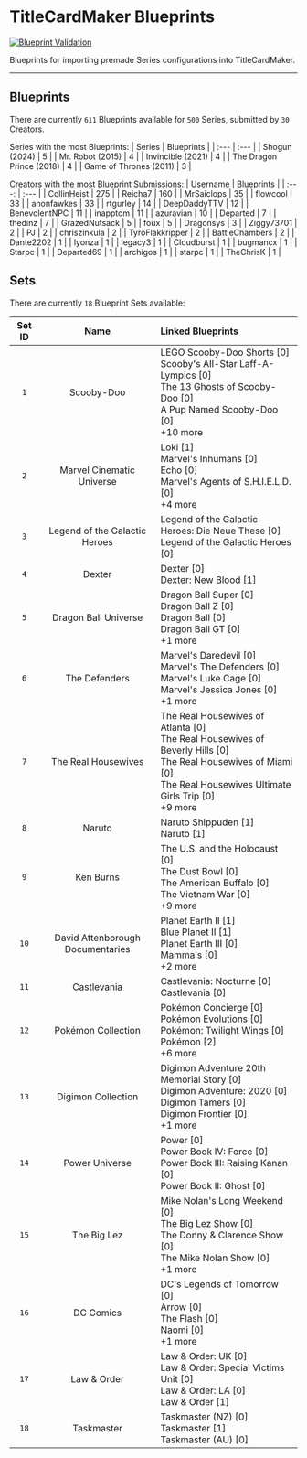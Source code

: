 # TitleCardMaker Blueprints
[![Blueprint Validation](https://github.com/TitleCardMaker/Blueprints/actions/workflows/pytest.yml/badge.svg?branch=master)](https://github.com/TitleCardMaker/Blueprints/actions/workflows/pytest.yml)

Blueprints for importing premade Series configurations into TitleCardMaker.

---

## Blueprints

There are currently `611` Blueprints available for `500` Series, submitted by `30` Creators.

Series with the most Blueprints:
| Series | Blueprints |
| :--- | :--- |
| Shogun (2024) | 5 |
| Mr. Robot (2015) | 4 |
| Invincible (2021) | 4 |
| The Dragon Prince (2018) | 4 |
| Game of Thrones (2011) | 3 |

Creators with the most Blueprint Submissions:
| Username | Blueprints |
| :---: | :--- |
| CollinHeist | 275 |
| Reicha7 | 160 |
| MrSaiclops | 35 |
| flowcool | 33 |
| anonfawkes | 33 |
| rtgurley | 14 |
| DeepDaddyTTV | 12 |
| BenevolentNPC | 11 |
| inapptom | 11 |
| azuravian | 10 |
| Departed | 7 |
| thedinz | 7 |
| GrazedNutsack | 5 |
| foux | 5 |
| Dragonsys | 3 |
| Ziggy73701 | 2 |
| PJ | 2 |
| chriszinkula | 2 |
| TyroFlakkripper | 2 |
| BattleChambers | 2 |
| Dante2202 | 1 |
| lyonza | 1 |
| legacy3 | 1 |
| Cloudburst | 1 |
| bugmancx | 1 |
| Starpc | 1 |
| Departed69 | 1 |
| archigos | 1 |
| starpc | 1 |
| TheChrisK | 1 |


## Sets

There are currently `18` Blueprint Sets available:

| Set ID | Name  | Linked Blueprints |
| :----: | :---: | :--- |
| `1` | Scooby-Doo | LEGO Scooby-Doo Shorts [0]<br>Scooby's All-Star Laff-A-Lympics [0]<br>The 13 Ghosts of Scooby-Doo [0]<br>A Pup Named Scooby-Doo [0]<br>+10 more |
| `2` | Marvel Cinematic Universe | Loki [1]<br>Marvel's Inhumans [0]<br>Echo [0]<br>Marvel's Agents of S.H.I.E.L.D. [0]<br>+4 more |
| `3` | Legend of the Galactic Heroes | Legend of the Galactic Heroes: Die Neue These [0]<br>Legend of the Galactic Heroes [0] |
| `4` | Dexter | Dexter [0]<br>Dexter: New Blood [1] |
| `5` | Dragon Ball Universe | Dragon Ball Super [0]<br>Dragon Ball Z [0]<br>Dragon Ball [0]<br>Dragon Ball GT [0]<br>+1 more |
| `6` | The Defenders | Marvel's Daredevil [0]<br>Marvel's The Defenders [0]<br>Marvel's Luke Cage [0]<br>Marvel's Jessica Jones [0]<br>+1 more |
| `7` | The Real Housewives | The Real Housewives of Atlanta [0]<br>The Real Housewives of Beverly Hills [0]<br>The Real Housewives of Miami [0]<br>The Real Housewives Ultimate Girls Trip [0]<br>+9 more |
| `8` | Naruto | Naruto Shippuden [1]<br>Naruto [1] |
| `9` | Ken Burns | The U.S. and the Holocaust [0]<br>The Dust Bowl [0]<br>The American Buffalo [0]<br>The Vietnam War [0]<br>+9 more |
| `10` | David Attenborough Documentaries | Planet Earth II [1]<br>Blue Planet II [1]<br>Planet Earth III [0]<br>Mammals [0]<br>+2 more |
| `11` | Castlevania | Castlevania: Nocturne [0]<br>Castlevania [0] |
| `12` | Pokémon Collection | Pokémon Concierge [0]<br>Pokémon Evolutions [0]<br>Pokémon: Twilight Wings [0]<br>Pokémon [2]<br>+6 more |
| `13` | Digimon Collection | Digimon Adventure 20th Memorial Story [0]<br>Digimon Adventure: 2020 [0]<br>Digimon Tamers [0]<br>Digimon Frontier [0]<br>+1 more |
| `14` | Power Universe | Power [0]<br>Power Book IV: Force [0]<br>Power Book III: Raising Kanan [0]<br>Power Book II: Ghost [0] |
| `15` | The Big Lez | Mike Nolan's Long Weekend [0]<br>The Big Lez Show [0]<br>The Donny & Clarence Show [0]<br>The Mike Nolan Show [0]<br>+1 more |
| `16` | DC Comics | DC's Legends of Tomorrow [0]<br>Arrow [0]<br>The Flash [0]<br>Naomi [0]<br>+1 more |
| `17` | Law & Order | Law & Order: UK [0]<br>Law & Order: Special Victims Unit [0]<br>Law & Order: LA [0]<br>Law & Order [1] |
| `18` | Taskmaster | Taskmaster (NZ) [0]<br>Taskmaster [1]<br>Taskmaster (AU) [0] |

